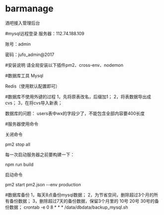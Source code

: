 # barmanage
酒吧接入管理后台


#mysql远程登录
服务器：112.74.188.109

账号：admin

密码：jufo_admin@2017

#安装说明
请全局安装以下插件pm2、cross-env、nodemon


#数据库工具
Mysql

Redis（使用默认配置即可）

#数据库不使用外键的过程
1，先将原表改名，后缀加1；
2，将表数据导出成cvs；
3，在将cvs导入新表；

数据库的问题：
users表中wx的字段少了，不能包含全部内容要400长度

#服务器使用命令

关闭命令 

pm2 stop all

每一次启动服务器之前要构建一下：

npm run build

启动命令 

pm2 start pm2.json --env production

#数据库备份
1，每天8点备份mysql数据；
2，为节省空间，删除超过3个月的所有备份数据；
3，删除超过7天的备份数据，保留3个月里的 10号 20号 30号的备份数据；
crontab -e
0 8 * * * /data/dbdata/backup_mysql.sh

